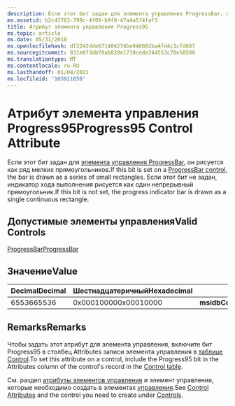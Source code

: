 ```yaml
---
description: Если этот бит задан для элемента управления ProgressBar, он рисуется как ряд мелких прямоугольников. Если этот бит не задан, индикатор хода выполнения рисуется как один непрерывный прямоугольник.
ms.assetid: b2c43763-799c-4f09-b9f8-47a4a5f4faf3
title: Атрибут элемента управления Progress95
ms.topic: article
ms.date: 05/31/2018
ms.openlocfilehash: df2242dde671484274be946802ba4fd4c1cfd687
ms.sourcegitcommit: 831e8f3db78ab820e1710cede244553c70e50500
ms.translationtype: MT
ms.contentlocale: ru-RU
ms.lasthandoff: 01/08/2021
ms.locfileid: "103911656"
---
```

# <a name="progress95-control-attribute"></a><span data-ttu-id="420f2-104">Атрибут элемента управления Progress95</span><span class="sxs-lookup"><span data-stu-id="420f2-104">Progress95 Control Attribute</span></span>

<span data-ttu-id="420f2-105">Если этот бит задан для [элемента управления ProgressBar](progressbar-control.md), он рисуется как ряд мелких прямоугольников.</span><span class="sxs-lookup"><span data-stu-id="420f2-105">If this bit is set on a [ProgressBar control](progressbar-control.md), the bar is drawn as a series of small rectangles.</span></span> <span data-ttu-id="420f2-106">Если этот бит не задан, индикатор хода выполнения рисуется как один непрерывный прямоугольник.</span><span class="sxs-lookup"><span data-stu-id="420f2-106">If this bit is not set, the progress indicator bar is drawn as a single continuous rectangle.</span></span>

## <a name="valid-controls"></a><span data-ttu-id="420f2-107">Допустимые элементы управления</span><span class="sxs-lookup"><span data-stu-id="420f2-107">Valid Controls</span></span>

[<span data-ttu-id="420f2-108">ProgressBar</span><span class="sxs-lookup"><span data-stu-id="420f2-108">ProgressBar</span></span>](progressbar-control.md)

## <a name="value"></a><span data-ttu-id="420f2-109">Значение</span><span class="sxs-lookup"><span data-stu-id="420f2-109">Value</span></span>



| <span data-ttu-id="420f2-110">Decimal</span><span class="sxs-lookup"><span data-stu-id="420f2-110">Decimal</span></span> | <span data-ttu-id="420f2-111">Шестнадцатеричный</span><span class="sxs-lookup"><span data-stu-id="420f2-111">Hexadecimal</span></span> | <span data-ttu-id="420f2-112">Константа</span><span class="sxs-lookup"><span data-stu-id="420f2-112">Constant</span></span>                             |
|---------|-------------|--------------------------------------|
| <span data-ttu-id="420f2-113">65536</span><span class="sxs-lookup"><span data-stu-id="420f2-113">65536</span></span>   | <span data-ttu-id="420f2-114">0x00010000</span><span class="sxs-lookup"><span data-stu-id="420f2-114">0x00010000</span></span>  | <span data-ttu-id="420f2-115">**msidbControlAttributesProgress95**</span><span class="sxs-lookup"><span data-stu-id="420f2-115">**msidbControlAttributesProgress95**</span></span> |



 

## <a name="remarks"></a><span data-ttu-id="420f2-116">Remarks</span><span class="sxs-lookup"><span data-stu-id="420f2-116">Remarks</span></span>

<span data-ttu-id="420f2-117">Чтобы задать этот атрибут для элемента управления, включите бит Progress95 в столбец Attributes записи элемента управления в [таблице Control](control-table.md).</span><span class="sxs-lookup"><span data-stu-id="420f2-117">To set this attribute on a control, include the Progress95 bit in the Attributes column of the control's record in the [Control table](control-table.md).</span></span>

<span data-ttu-id="420f2-118">См. раздел [атрибуты элементов управления](control-attributes.md) и элемент управления, которые необходимо создать в элементах [управления](controls.md).</span><span class="sxs-lookup"><span data-stu-id="420f2-118">See [Control Attributes](control-attributes.md) and the control you need to create under [Controls](controls.md).</span></span>

 

 



